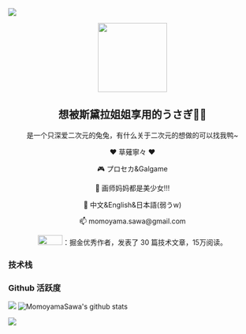 
<img align="center" src="https://count.getloli.com/get/@:MomoyamaSawa?theme=rule34">

<p align = 'center'>
  <img width='140' src='https://avatars.githubusercontent.com/u/104294483?v=4'>
  <h2 align='center'>想被斯黛拉姐姐享用的うさぎ🐇✨</h2>
  <p align='center'>是一个只深爱二次元的兔兔，有什么关于二次元的想做的可以找我鸭~</p>
</p>

<p align = 'center'>
❤️ 草薙寧々 ❤️
</p>
<p align = 'center'>
🎮 プロセカ&Galgame
</p>
<p align = 'center'>
🌟 画师妈妈都是美少女!!!
</p>
<p align = 'center'>
🌈 中文&English&日本語(弱うw)
</p>
<p align = 'center'>
📫 momoyama.sawa@gmail.com <br>
</p>
<p align = 'center'>
  <a href="https://twitter.com/MomoyamaSawa"><code><img height="20" width="50" src="./images/juejin.png"></code></a>：掘金优秀作者，发表了 30 篇技术文章，15万阅读。
</p>

### 技术栈

### Github 活跃度

[![](https://activity-graph.herokuapp.com/graph?username=MomoyamaSawa&theme=dracula)](https://github.com/ashutosh00710/github-readme-activity-graph)
![MomoyamaSawa's github stats](https://github-readme-stats.vercel.app/api?username=MomoyamaSawa&show_icons=true&theme=vue)

![](https://github-readme-stats.vercel.app/api/top-langs/?username=MomoyamaSawa&layout=compact&langs_count=6)
